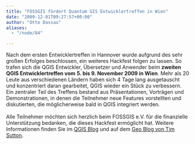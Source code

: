 ```yaml
---
title: "FOSSGIS fördert Quantum GIS Entwicklertreffen in Wien"
date: "2009-12-01T09:27:57+00:00"
author: "Otto Dassau"
aliases:
  - "/node/84"

---
```


<p>
<meta http-equiv="CONTENT-TYPE" content="text/html; charset=utf-8">
<title></title>
<meta name="GENERATOR" content="OpenOffice.org 2.4  (Linux)"> 	<style type="text/css">
	<!--
		@page { size: 21cm 29.7cm; margin: 2cm }
		P { margin-bottom: 0.21cm }
	-->
	</style>                                         </meta>
</meta>
</p>
<p>Nach dem ersten Entwicklertreffen in Hannover wurde aufgrund des sehr großen Erfolges beschlossen, ein weiteres Hackfest folgen zu lassen. So trafen sich die QGIS Entwickler, &Uuml;bersetzer und Anwender beim<strong> zweiten QGIS Entwicklertreffen vom</strong> <b>5. bis 9. November</b><strong> 2009 in Wien</strong>. Mehr als 20 Leute aus verschiedenen Ländern haben sich 4 Tage lang ausgetauscht und konzentriert daran gearbeitet, QGIS&nbsp;wieder ein Stück zu verbessern. Ein zentraler Teil des Treffens bestand aus Präsentationen, Vorträgen und Demonstrationen, in denen die Teilnehmer neue Features vorstellten und diskutierten, die möglicherweise bald in QGIS integriert werden. <br />
<br />
Alle Teilnehmer möchten sich herzlich beim FOSSGIS e.V. für die finanzielle Unterstützung bedanken, die dieses Hackfest ermöglicht hat. Weitere Informationen finden Sie im <a href="http://blog.qgis.org/node/139">QGIS&nbsp;Blog</a> und auf dem <a href="http://linfiniti.com/2009/11/report-back-on-the-qgis-hackfest-in-vienna-november-2009/">Geo Blog von Tim Sutton</a>.</p>
